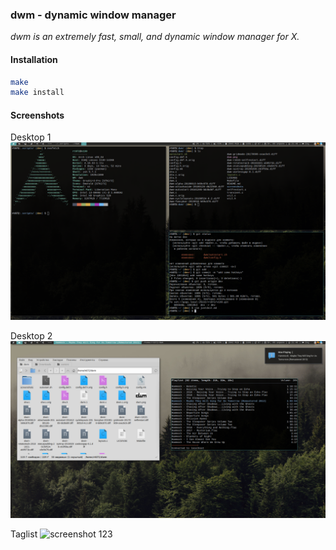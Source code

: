 ### dwm - dynamic window manager
*dwm is an extremely fast, small, and dynamic window manager for X.*

#### Installation

```bash
make
make install
```
#### Screenshots
Desktop 1
![screenshot](./screenshots/desktop-1.png)


Desktop 2
![screenshot](./screenshots/desktop-2.png)


Taglist ![screenshot](./screenshots/tags.png) 123
